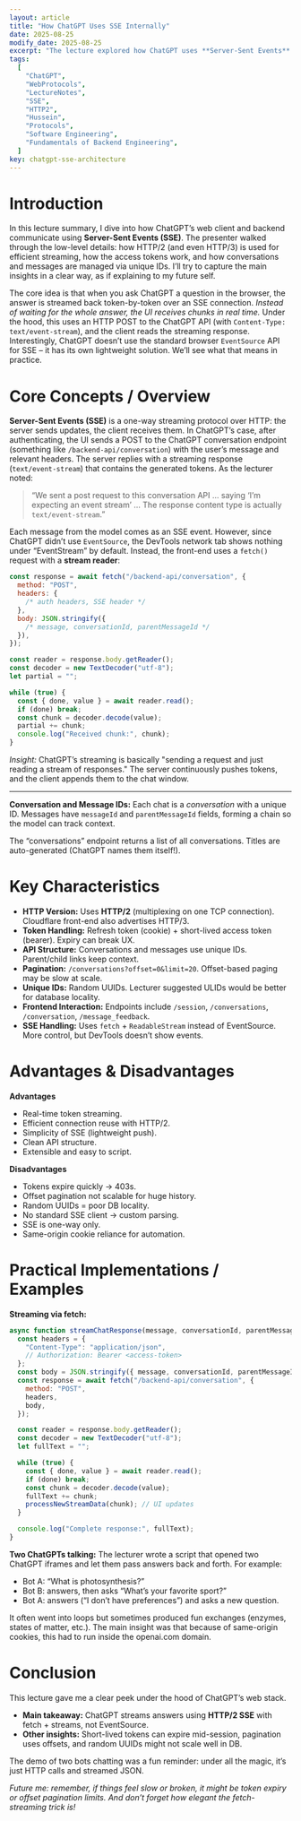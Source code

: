 ```yaml
---
layout: article
title: "How ChatGPT Uses SSE Internally"
date: 2025-08-25
modify_date: 2025-08-25
excerpt: "The lecture explored how ChatGPT uses **Server-Sent Events** (SSE) and modern HTTP protocols (HTTP/2, HTTP/3) to stream responses and manage conversation state. *It covers key details like message IDs linking conversation context, short-lived tokens and pagination, and even a fun demo of two ChatGPT instances talking to each other.*"
tags:
  [
    "ChatGPT",
    "WebProtocols",
    "LectureNotes",
    "SSE",
    "HTTP2",
    "Hussein",
    "Protocols",
    "Software Engineering",
    "Fundamentals of Backend Engineering",
  ]
key: chatgpt-sse-architecture
---
```


# Introduction

In this lecture summary, I dive into how ChatGPT’s web client and backend communicate using **Server-Sent Events (SSE)**. The presenter walked through the low-level details: how HTTP/2 (and even HTTP/3) is used for efficient streaming, how the access tokens work, and how conversations and messages are managed via unique IDs. I’ll try to capture the main insights in a clear way, as if explaining to my future self.

The core idea is that when you ask ChatGPT a question in the browser, the answer is streamed back token-by-token over an SSE connection. _Instead of waiting for the whole answer, the UI receives chunks in real time._ Under the hood, this uses an HTTP POST to the ChatGPT API (with `Content-Type: text/event-stream`), and the client reads the streaming response. Interestingly, ChatGPT doesn’t use the standard browser `EventSource` API for SSE – it has its own lightweight solution. We’ll see what that means in practice.

# Core Concepts / Overview

**Server-Sent Events (SSE)** is a one-way streaming protocol over HTTP: the server sends updates, the client receives them. In ChatGPT’s case, after authenticating, the UI sends a POST to the ChatGPT conversation endpoint (something like `/backend-api/conversation`) with the user’s message and relevant headers. The server replies with a streaming response (`text/event-stream`) that contains the generated tokens. As the lecturer noted:

> “We sent a post request to this conversation API … saying ‘I’m expecting an event stream’ … The response content type is actually `text/event-stream`.”

Each message from the model comes as an SSE event. However, since ChatGPT didn’t use `EventSource`, the DevTools network tab shows nothing under “EventStream” by default. Instead, the front-end uses a `fetch()` request with a **stream reader**:

```js
const response = await fetch("/backend-api/conversation", {
  method: "POST",
  headers: {
    /* auth headers, SSE header */
  },
  body: JSON.stringify({
    /* message, conversationId, parentMessageId */
  }),
});

const reader = response.body.getReader();
const decoder = new TextDecoder("utf-8");
let partial = "";

while (true) {
  const { done, value } = await reader.read();
  if (done) break;
  const chunk = decoder.decode(value);
  partial += chunk;
  console.log("Received chunk:", chunk);
}
```

_Insight:_ ChatGPT’s streaming is basically "sending a request and just reading a stream of responses." The server continuously pushes tokens, and the client appends them to the chat window.

---

**Conversation and Message IDs:** Each chat is a _conversation_ with a unique ID. Messages have `messageId` and `parentMessageId` fields, forming a chain so the model can track context.

The “conversations” endpoint returns a list of all conversations. Titles are auto-generated (ChatGPT names them itself!).

# Key Characteristics

- **HTTP Version:** Uses **HTTP/2** (multiplexing on one TCP connection). Cloudflare front-end also advertises HTTP/3.
- **Token Handling:** Refresh token (cookie) + short-lived access token (bearer). Expiry can break UX.
- **API Structure:** Conversations and messages use unique IDs. Parent/child links keep context.
- **Pagination:** `/conversations?offset=0&limit=20`. Offset-based paging may be slow at scale.
- **Unique IDs:** Random UUIDs. Lecturer suggested ULIDs would be better for database locality.
- **Frontend Interaction:** Endpoints include `/session`, `/conversations`, `/conversation`, `/message_feedback`.
- **SSE Handling:** Uses `fetch` + `ReadableStream` instead of EventSource. More control, but DevTools doesn’t show events.

# Advantages & Disadvantages

**Advantages**

- Real-time token streaming.
- Efficient connection reuse with HTTP/2.
- Simplicity of SSE (lightweight push).
- Clean API structure.
- Extensible and easy to script.

**Disadvantages**

- Tokens expire quickly → 403s.
- Offset pagination not scalable for huge history.
- Random UUIDs = poor DB locality.
- No standard SSE client → custom parsing.
- SSE is one-way only.
- Same-origin cookie reliance for automation.

# Practical Implementations / Examples

**Streaming via fetch:**

```js
async function streamChatResponse(message, conversationId, parentMessageId) {
  const headers = {
    "Content-Type": "application/json",
    // Authorization: Bearer <access-token>
  };
  const body = JSON.stringify({ message, conversationId, parentMessageId });
  const response = await fetch("/backend-api/conversation", {
    method: "POST",
    headers,
    body,
  });

  const reader = response.body.getReader();
  const decoder = new TextDecoder("utf-8");
  let fullText = "";

  while (true) {
    const { done, value } = await reader.read();
    if (done) break;
    const chunk = decoder.decode(value);
    fullText += chunk;
    processNewStreamData(chunk); // UI updates
  }

  console.log("Complete response:", fullText);
}
```

**Two ChatGPTs talking:**
The lecturer wrote a script that opened two ChatGPT iframes and let them pass answers back and forth. For example:

- Bot A: “What is photosynthesis?”
- Bot B: answers, then asks “What’s your favorite sport?”
- Bot A: answers (“I don’t have preferences”) and asks a new question.

It often went into loops but sometimes produced fun exchanges (enzymes, states of matter, etc.). The main insight was that because of same-origin cookies, this had to run inside the openai.com domain.

# Conclusion

This lecture gave me a clear peek under the hood of ChatGPT’s web stack.

- **Main takeaway:** ChatGPT streams answers using **HTTP/2 SSE** with fetch + streams, not EventSource.
- **Other insights:** Short-lived tokens can expire mid-session, pagination uses offsets, and random UUIDs might not scale well in DB.

The demo of two bots chatting was a fun reminder: under all the magic, it’s just HTTP calls and streamed JSON.

_Future me: remember, if things feel slow or broken, it might be token expiry or offset pagination limits. And don’t forget how elegant the fetch-streaming trick is!_
